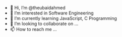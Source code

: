 - 👋 Hi, I’m @theubaidahmed
- 👀 I’m interested in Software Engineering
- 🌱 I’m currently learning JavaScript, C Programming
- 💞️ I’m looking to collaborate on ...
- 📫 How to reach me ...

<!---
theubaidahmed/theubaidahmed is a ✨ special ✨ repository because its `README.md` (this file) appears on your GitHub profile.
You can click the Preview link to take a look at your changes.
--->
